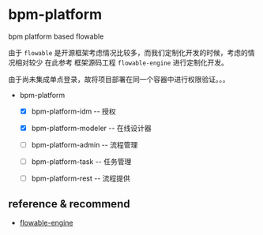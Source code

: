 # bpm-platform

bpm platform based flowable

由于 `flowable` 是开源框架考虑情况比较多，而我们定制化开发的时候，考虑的情况相对较少
在此参考 框架源码工程 `flowable-engine` 进行定制化开发。

由于尚未集成单点登录，故将项目部署在同一个容器中进行权限验证。。。

- bpm-platform
   - [x] bpm-platform-idm -- 授权
   - [x] bpm-platform-modeler -- 在线设计器
   - [ ] bpm-platform-admin -- 流程管理
   - [ ] bpm-platform-task -- 任务管理
   - [ ] bpm-platform-rest -- 流程提供


## reference & recommend
- [flowable-engine](https://github.com/flowable/flowable-engine)
